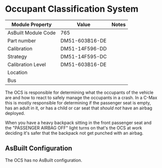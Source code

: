 # Occupant Classification System

| Module Property     | Value          | Notes |
| ------------------- | -------------- | ----- |
| AsBuilt Module Code | 765            |       |
| Part number         | DM51-603B16-DE |       |
| Calibration         | DM51-14F596-DD |       |
| Strategy            | DM51-14F595-DC |       |
| Calibration Level   | DM51-603B16-DE |       |
| Location            |                |       |
| Bus                 |                |       |

The OCS is responsible for determining what the occupants of the vehicle are and how to react to safely manage the occupants in a crash. In a C-Max this is mostly responsible for determining if the passenger seat is empty, has an adult in it, or has a child or car seat that _should not_ have an airbag deployed.

When you have a heavy backpack sitting in the front passenger seat and the "PASSENGER AIRBAG OFF" light turns on that's the OCS at work deciding it's safer that the backpack not get punched with an airbag.

## AsBuilt Configuration

The OCS has no AsBuilt configuration.

